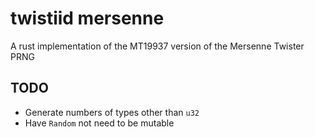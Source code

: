 # twistiid mersenne

A rust implementation of the MT19937 version of the Mersenne Twister PRNG

## TODO

- Generate numbers of types other than `u32`
- Have `Random` not need to be mutable